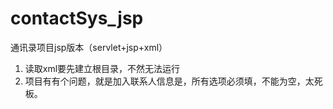 # contactSys_jsp

通讯录项目jsp版本（servlet+jsp+xml）
1.	读取xml要先建立根目录，不然无法运行
2.	项目有有个问题，就是加入联系人信息是，所有选项必须填，不能为空，太死板。
